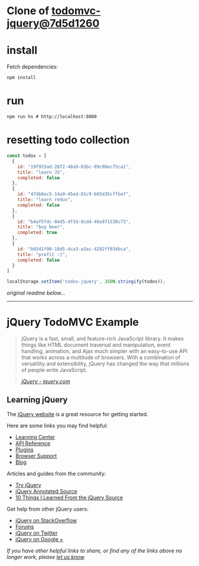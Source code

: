 # Clone of [todomvc-jquery@7d5d1260](https://github.com/tastejs/todomvc/tree/7d5d1260142736d992867a6138dad48e2fca4847/examples/jquery)

# install

Fetch dependencies:

    npm install

# run

    npm run hs # http://localhost:8080


# resetting todo collection

```js
const todos = [
  {
    id: "19f933ad-2872-48a9-83bc-99c96ec75ca1",
    title: "learn JS",
    completed: false
  },
  {
    id: "47db8ec5-14a9-45ed-81c9-665d35cffbaf",
    title: "learn redux",
    completed: false
  },
  {
    id: "b4af5fdc-84d5-4f3d-9cdd-48a971538c73",
    title: "buy beer",
    completed: true
  },
  {
    id: "b0341f90-18d5-4ca3-a3ac-4292ff034bca",
    title: "profit :]",
    completed: false
  }
]

localStorage.setItem('todos-jquery', JSON.stringify(todos));
```

*original readme below...*

----

# jQuery TodoMVC Example

> jQuery is a fast, small, and feature-rich JavaScript library. It makes things like HTML document traversal and manipulation, event handling, animation, and Ajax much simpler with an easy-to-use API that works across a multitude of browsers. With a combination of versatility and extensibility, jQuery has changed the way that millions of people write JavaScript.

> _[jQuery - jquery.com](http://jquery.com)_


## Learning jQuery

The [jQuery website](http://jquery.com) is a great resource for getting started.

Here are some links you may find helpful:

* [Learning Center](http://learn.jquery.com/)
* [API Reference](http://api.jquery.com)
* [Plugins](http://plugins.jquery.com)
* [Browser Support](http://jquery.com/browser-support)
* [Blog](http://blog.jquery.com)

Articles and guides from the community:

* [Try jQuery](http://try.jquery.com)
* [jQuery Annotated Source](http://github.com/robflaherty/jquery-annotated-source)
* [10 Things I Learned From the jQuery Source](http://paulirish.com/2010/10-things-i-learned-from-the-jquery-source)

Get help from other jQuery users:

* [jQuery on StackOverflow](http://stackoverflow.com/questions/tagged/jquery)
* [Forums](http://forum.jquery.com)
* [jQuery on Twitter](http://twitter.com/jquery)
* [jQuery on Google +](https://plus.google.com/102828491884671003608/posts)

_If you have other helpful links to share, or find any of the links above no longer work, please [let us know](https://github.com/tastejs/todomvc/issues)._
